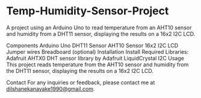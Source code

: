 # Temp-Humidity-Sensor-Project
A project using an Arduino Uno to read temperature from an AHT10 sensor and humidity from a DHT11 sensor, displaying the results on a 16x2 I2C LCD.

Components
Arduino Uno
DHT11 Sensor
AHT10 Sensor
16x2 I2C LCD
Jumper wires
Breadboard (optional)
Installation
Install Required Libraries:
Adafruit AHTX0
DHT sensor library by Adafruit
LiquidCrystal I2C
Usage
This project reads temperature from the AHT10 sensor and humidity from the DHT11 sensor, displaying the results on a 16x2 I2C LCD.

Contact
For any inquiries or feedback, please contact me at dilshanekanayake1990@gmail.com.
